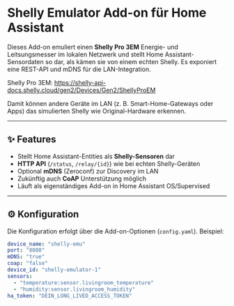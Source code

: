 # Shelly Emulator Add-on für Home Assistant

Dieses Add-on emuliert einen **Shelly Pro 3EM** Energie- und Leitsungsmesser im lokalen Netzwerk und stellt Home Assistant-Sensordaten so dar, als kämen sie von einem echten Shelly. Es exponiert eine REST-API und mDNS für die LAN-Integration.

Shelly Pro 3EM: https://shelly-api-docs.shelly.cloud/gen2/Devices/Gen2/ShellyProEM

Damit können andere Geräte im LAN (z. B. Smart-Home-Gateways oder Apps) das simulierten Shelly wie Original-Hardware erkennen.

---

## ✨ Features

- Stellt Home Assistant-Entities als **Shelly-Sensoren** dar
- **HTTP API** (`/status`, `/relay/{id}`) wie bei echten Shelly-Geräten
- Optional **mDNS** (Zeroconf) zur Discovery im LAN
- Zukünftig auch **CoAP** Unterstützung möglich
- Läuft als eigenständiges Add-on in Home Assistant OS/Supervised

---

## ⚙️ Konfiguration

Die Konfiguration erfolgt über die Add-on-Optionen (`config.yaml`).
Beispiel:

```yaml
device_name: "shelly-emu"
port: "8080"
mDNS: "true"
coap: "false"
device_id: "shelly-emulator-1"
sensors:
  - "temperature:sensor.livingroom_temperature"
  - "humidity:sensor.livingroom_humidity"
ha_token: "DEIN_LONG_LIVED_ACCESS_TOKEN"
```
